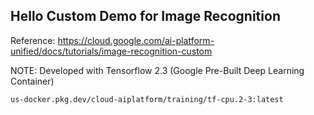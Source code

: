 ## Hello Custom Demo for Image Recognition

Reference: https://cloud.google.com/ai-platform-unified/docs/tutorials/image-recognition-custom

NOTE: Developed with Tensorflow 2.3 (Google Pre-Built Deep Learning Container)
```
us-docker.pkg.dev/cloud-aiplatform/training/tf-cpu.2-3:latest
```


